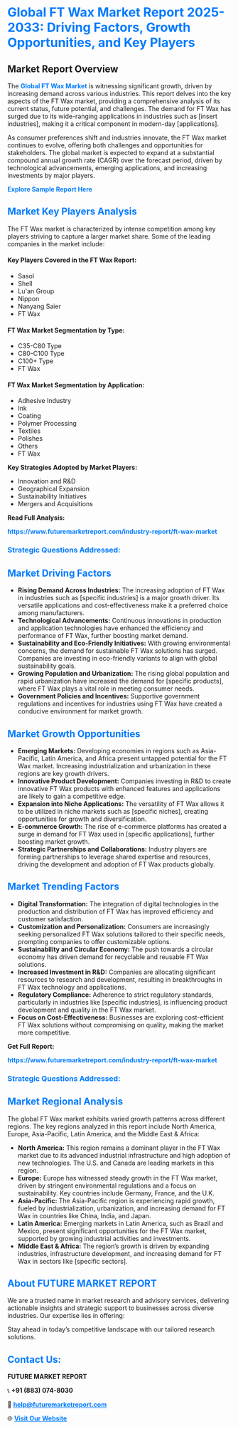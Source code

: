 <h1 style="color: #007BFF;">Global FT Wax Market Report 2025-2033: Driving Factors, Growth Opportunities, and Key Players</h1>

<section id="overview">
<h2>Market Report Overview</h2>
<p>The <a href="https://www.futuremarketreport.com/industry-report/ft-wax-market" style="color: #007BFF; text-decoration: none;"><strong>Global FT Wax Market</strong></a> is witnessing significant growth, driven by increasing demand across various industries. This report delves into the key aspects of the FT Wax market, providing a comprehensive analysis of its current status, future potential, and challenges. The demand for FT Wax has surged due to its wide-ranging applications in industries such as [insert industries], making it a critical component in modern-day [applications].</p>
<p>As consumer preferences shift and industries innovate, the FT Wax market continues to evolve, offering both challenges and opportunities for stakeholders. The global market is expected to expand at a substantial compound annual growth rate (CAGR) over the forecast period, driven by technological advancements, emerging applications, and increasing investments by major players.</p>
</section>

<section id="overview">
<p><a href="https://www.futuremarketreport.com/request-sample/reportId=98790" style="color: #007BFF; text-decoration: none;"><strong>Explore Sample Report Here</strong></a></p>
</section>

<section id="key-players">
<h2 style="color: #007BFF;">Market Key Players Analysis</h2>
<p>The FT Wax market is characterized by intense competition among key players striving to capture a larger market share. Some of the leading companies in the market include:</p>
<h4>Key Players Covered in the FT Wax Report:</h4>
<ul><li>Sasol</li><li>Shell</li><li>Lu&#039;an Group</li><li>Nippon</li><li>Nanyang Saier</li><li>FT Wax</li></ul>
<h4>FT Wax Market Segmentation by Type:</h4>
<ul><li>C35-C80 Type</li><li>C80-C100 Type</li><li>C100+ Type</li><li>FT Wax</li></ul>

<h4>FT Wax Market Segmentation by Application:</h4>
<ul><li>Adhesive Industry</li><li>Ink</li><li>Coating</li><li>Polymer Processing</li><li>Textiles</li><li>Polishes</li><li>Others</li><li>FT Wax</li></ul>
<p><strong>Key Strategies Adopted by Market Players:</strong></p>
<ul>
<li>Innovation and R&D</li>
<li>Geographical Expansion</li>
<li>Sustainability Initiatives</li>
<li>Mergers and Acquisitions</li>
</ul>
</section>

<section>
<p><strong>Read Full Analysis: </strong></p><a href="https://www.futuremarketreport.com/industry-report/ft-wax-market" style="color: #007BFF; text-decoration: none;"><strong>https://www.futuremarketreport.com/industry-report/ft-wax-market</strong></a>
<h3 style="color: #007BFF;">Strategic Questions Addressed:</h3>
</section>

<section id="driving-factors">
<h2 style="color: #007BFF;">Market Driving Factors</h2>
<ul>
<li><strong>Rising Demand Across Industries:</strong> The increasing adoption of FT Wax in industries such as [specific industries] is a major growth driver. Its versatile applications and cost-effectiveness make it a preferred choice among manufacturers.</li>
<li><strong>Technological Advancements:</strong> Continuous innovations in production and application technologies have enhanced the efficiency and performance of FT Wax, further boosting market demand.</li>
<li><strong>Sustainability and Eco-Friendly Initiatives:</strong> With growing environmental concerns, the demand for sustainable FT Wax solutions has surged. Companies are investing in eco-friendly variants to align with global sustainability goals.</li>
<li><strong>Growing Population and Urbanization:</strong> The rising global population and rapid urbanization have increased the demand for [specific products], where FT Wax plays a vital role in meeting consumer needs.</li>
<li><strong>Government Policies and Incentives:</strong> Supportive government regulations and incentives for industries using FT Wax have created a conducive environment for market growth.</li>
</ul>
</section>

<section id="growth-opportunities">
<h2 style="color: #007BFF;">Market Growth Opportunities</h2>
<ul>
<li><strong>Emerging Markets:</strong> Developing economies in regions such as Asia-Pacific, Latin America, and Africa present untapped potential for the FT Wax market. Increasing industrialization and urbanization in these regions are key growth drivers.</li>
<li><strong>Innovative Product Development:</strong> Companies investing in R&D to create innovative FT Wax products with enhanced features and applications are likely to gain a competitive edge.</li>
<li><strong>Expansion into Niche Applications:</strong> The versatility of FT Wax allows it to be utilized in niche markets such as [specific niches], creating opportunities for growth and diversification.</li>
<li><strong>E-commerce Growth:</strong> The rise of e-commerce platforms has created a surge in demand for FT Wax used in [specific applications], further boosting market growth.</li>
<li><strong>Strategic Partnerships and Collaborations:</strong> Industry players are forming partnerships to leverage shared expertise and resources, driving the development and adoption of FT Wax products globally.</li>
</ul>
</section>

<section id="trending-factors">
<h2 style="color: #007BFF;">Market Trending Factors</h2>
<ul>
<li><strong>Digital Transformation:</strong> The integration of digital technologies in the production and distribution of FT Wax has improved efficiency and customer satisfaction.</li>
<li><strong>Customization and Personalization:</strong> Consumers are increasingly seeking personalized FT Wax solutions tailored to their specific needs, prompting companies to offer customizable options.</li>
<li><strong>Sustainability and Circular Economy:</strong> The push towards a circular economy has driven demand for recyclable and reusable FT Wax solutions.</li>
<li><strong>Increased Investment in R&D:</strong> Companies are allocating significant resources to research and development, resulting in breakthroughs in FT Wax technology and applications.</li>
<li><strong>Regulatory Compliance:</strong> Adherence to strict regulatory standards, particularly in industries like [specific industries], is influencing product development and quality in the FT Wax market.</li>
<li><strong>Focus on Cost-Effectiveness:</strong> Businesses are exploring cost-efficient FT Wax solutions without compromising on quality, making the market more competitive.</li>
</ul>
</section>

<section>
<p><strong>Get Full Report: </strong></p><a href="https://www.futuremarketreport.com/industry-report/ft-wax-market" style="color: #007BFF; text-decoration: none;"><strong>https://www.futuremarketreport.com/industry-report/ft-wax-market</strong></a>
<h3 style="color: #007BFF;">Strategic Questions Addressed:</h3>
</section>


<section id="regional-analysis">
<h2 style="color: #007BFF;">Market Regional Analysis</h2>
<p>The global FT Wax market exhibits varied growth patterns across different regions. The key regions analyzed in this report include North America, Europe, Asia-Pacific, Latin America, and the Middle East & Africa:</p>
<ul>
<li><strong>North America:</strong> This region remains a dominant player in the FT Wax market due to its advanced industrial infrastructure and high adoption of new technologies. The U.S. and Canada are leading markets in this region.</li>
<li><strong>Europe:</strong> Europe has witnessed steady growth in the FT Wax market, driven by stringent environmental regulations and a focus on sustainability. Key countries include Germany, France, and the U.K.</li>
<li><strong>Asia-Pacific:</strong> The Asia-Pacific region is experiencing rapid growth, fueled by industrialization, urbanization, and increasing demand for FT Wax in countries like China, India, and Japan.</li>
<li><strong>Latin America:</strong> Emerging markets in Latin America, such as Brazil and Mexico, present significant opportunities for the FT Wax market, supported by growing industrial activities and investments.</li>
<li><strong>Middle East & Africa:</strong> The region’s growth is driven by expanding industries, infrastructure development, and increasing demand for FT Wax in sectors like [specific sectors].</li>
</ul>
</section>

<footer>
<h2 style="color: #007BFF;">About FUTURE MARKET REPORT</h2>
<p>We are a trusted name in market research and advisory services, delivering actionable insights and strategic support to businesses across diverse industries. Our expertise lies in offering:</p>

<p>Stay ahead in today’s competitive landscape with our tailored research solutions.</p>

<h2 style="color: #007BFF;">Contact Us:</h2>
<p><strong>FUTURE MARKET REPORT</strong></p>
<p>📞 <strong>+91 (883) 074-8030</strong></p>
<p>📧 <strong><a href="mailto:help@futuremarketreport.com" style="color: #007BFF;">help@futuremarketreport.com</a></strong></p>
<p>🌐 <strong><a href="https://www.futuremarketreport.com/" style="color: #007BFF;">Visit Our Website</a></strong></p>
</footer>